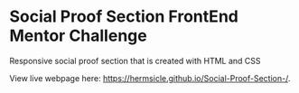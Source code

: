 # Social Proof Section FrontEnd Mentor Challenge

Responsive social proof section that is created with HTML and CSS

View live webpage here: https://hermsicle.github.io/Social-Proof-Section-/.